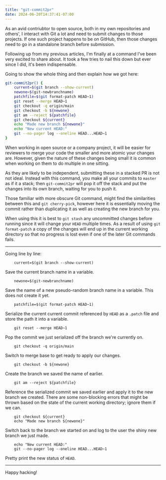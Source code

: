 ```yaml
---
title: "git-commit2pr"
date: 2024-06-20T14:37:41-07:00
---
```


As an avid contriubtor to open source, both in my own repositories and others', I interact with Git a lot and need to submit changes to those projects. If one such project happens to be on GitHub, then those changes need to go in a standalone branch before submission.

Following up from my previous articles, I'm finally at a command I've been very excited to share about. It took a few tries to nail this down but ever since I did, it's been indispensable.

Going to show the whole thing and then explain how we got here:

```sh
git-commit2pr() {
    current=$(git branch --show-current)
    newone=$(git-newbranchname)
    patchfile=$(git format-patch HEAD~1)
    git reset --merge HEAD~1
    git checkout -q origin/main
    git checkout -b ${newone}
    git am --reject ${patchfile}
    git checkout ${current}
    echo "Made new branch ${newone}"
    echo "New current HEAD:"
    git --no-pager log --oneline HEAD...HEAD~1
}
```

When working in open source or a company project, it will be easier for reviewers to merge your code the smaller and more atomic your changes are. However, given the nature of these changes being small it is common when working on them to do multiple in one sitting.

As they are likely to be independent, submitting these in a stacked PR is not not ideal. Instead with this command, you make all your commits to `master` as if it a stack; then `git-commit2pr` will pop it off the stack and put the changes into its own branch, waiting for you to push it.

Those familiar with more obscure Git command, might find the similarities between this and `git cherry-pick`, however here it is essentially moving the commit rather than duplicating it as well as creating the new branch for you.

When using this it is best to `git stash` any uncommitted changes before running since it will change your `HEAD` multiple times. As a result of using `git format-patch` a copy of the changes will end up in the current working directory so that no progress is lost even if one of the later Git commands fails.

----

Going line by line:

```
    current=$(git branch --show-current)
```

Save the current branch name in a variable.

```
    newone=$(git-newbranchname)
```

Save the name of a new pseudo-random branch name in a variable. This does not create it yet.

```
    patchfile=$(git format-patch HEAD~1)
```

Serialize the current current commit referenced by `HEAD` as a `.patch` file and store the path it into a variable.

```
    git reset --merge HEAD~1
```

Pop the commit we just serialized off the branch we're currently on.

```
    git checkout -q origin/main
```

Switch to merge base to get ready to apply our changes.

```
    git checkout -b ${newone}
```

Create the branch we saved the name of earlier.

```
    git am --reject ${patchfile}
```

Reference the serialized commit we saved earlier and apply it to the new branch we created. There are some non-blocking errors that might be thrown based on the state of the current working directory; ignore them if we can.

```
    git checkout ${current}
    echo "Made new branch ${newone}"
```

Switch back to the branch we started on and log to the user the shiny new branch we just made.

```
    echo "New current HEAD:"
    git --no-pager log --oneline HEAD...HEAD~1
```

Pretty print the new status of `HEAD`.

---

Happy hacking!
